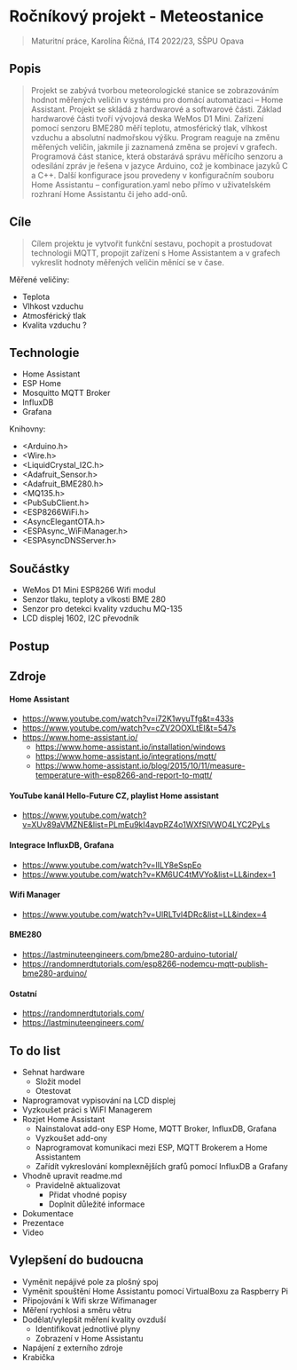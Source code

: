 # Ročníkový projekt - Meteostanice

>Maturitní práce, Karolína Říčná, IT4 2022/23, SŠPU Opava

## Popis
>Projekt se zabývá tvorbou meteorologické stanice se zobrazováním hodnot měřených veličin v systému pro domácí automatizaci – Home Assistant. Projekt se skládá z hardwarové a softwarové části. Základ hardwarové části tvoří vývojová deska WeMos D1 Mini. Zařízení pomocí senzoru BME280 měří teplotu, atmosférický tlak, vlhkost vzduchu a absolutní nadmořskou výšku. Program reaguje na změnu měřených veličin, jakmile ji zaznamená změna se projeví v grafech. Programová část stanice, která obstarává správu měřícího senzoru a odesílání zpráv je řešena v jazyce Arduino, což je kombinace jazyků C a C++. Další konfigurace jsou provedeny v konfiguračním souboru Home Assistantu – configuration.yaml nebo přímo v uživatelském rozhraní Home Assistantu či jeho add-onů.

## Cíle
>Cílem projektu je vytvořit funkční sestavu, pochopit a prostudovat technologii MQTT, propojit zařízení s Home Assistantem a v grafech vykreslit hodnoty měřených veličin měnící se v čase. 

Měřené veličiny:
  - Teplota
  - Vlhkost vzduchu
  - Atmosférický tlak
  - Kvalita vzduchu ?
  
## Technologie
  - Home Assistant
  - ESP Home
  - Mosquitto MQTT Broker
  - InfluxDB
  - Grafana
  
  Knihovny:
  - <Arduino.h>
  - <Wire.h>
  - <LiquidCrystal_I2C.h>
  - <Adafruit_Sensor.h>
  - <Adafruit_BME280.h>
  - <MQ135.h>
  - <PubSubClient.h>
  - <ESP8266WiFi.h>
  - <AsyncElegantOTA.h>
  - <ESPAsync_WiFiManager.h>
  - <ESPAsyncDNSServer.h>
  
## Součástky
  - WeMos D1 Mini ESP8266 Wifi modul
  - Senzor tlaku, teploty a vlkosti BME 280
  - Senzor pro detekci kvality vzduchu MQ-135
  - LCD displej 1602, I2C převodník

## Postup
>

## Zdroje
#### Home Assistant
  - https://www.youtube.com/watch?v=i72K1wyuTfg&t=433s 
  - https://www.youtube.com/watch?v=cZV2OOXLtEI&t=547s 
  - https://www.home-assistant.io/
    - https://www.home-assistant.io/installation/windows
    - https://www.home-assistant.io/integrations/mqtt/
    - https://www.home-assistant.io/blog/2015/10/11/measure-temperature-with-esp8266-and-report-to-mqtt/

#### YouTube kanál Hello-Future CZ, playlist Home assistant
   - https://www.youtube.com/watch?v=XUv89aVMZNE&list=PLmEu9kI4avpRZ4o1WXfSlVWO4LYC2PyLs 

#### Integrace InfluxDB, Grafana
  - https://www.youtube.com/watch?v=lILY8eSspEo 
  - https://www.youtube.com/watch?v=KM6UC4tMVYo&list=LL&index=1

#### Wifi Manager
  - https://www.youtube.com/watch?v=UlRLTvl4DRc&list=LL&index=4

#### BME280
  - https://lastminuteengineers.com/bme280-arduino-tutorial/
  - https://randomnerdtutorials.com/esp8266-nodemcu-mqtt-publish-bme280-arduino/
  
#### Ostatní
  - https://randomnerdtutorials.com/
  - https://lastminuteengineers.com/
  
## To do list
  - Sehnat hardware 
    - Složit model
     - Otestovat
  - Naprogramovat vypisování na LCD displej
  - Vyzkoušet práci s WiFI Managerem
  - Rozjet Home Assistant
    - Nainstalovat add-ony ESP Home, MQTT Broker, InfluxDB, Grafana
    - Vyzkoušet add-ony
    - Naprogramovat komunikaci mezi ESP, MQTT Brokerem a Home Assistantem
    - Zařídít vykreslování komplexnějších grafů pomocí InfluxDB a Grafany
  - Vhodně upravit readme.md
    - Pravidelně aktualizovat
      - Přidat vhodné popisy
      - Doplnit důležité informace
  - Dokumentace
  - Prezentace
  - Video 
## Vylepšení do budoucna
  - Vyměnit nepájivé pole za plošný spoj
  - Vyměnit spouštění Home Assistantu pomocí VirtualBoxu za Raspberry Pi
  - Připojování k Wifi skrze Wifimanager
  - Měření rychlosi a směru větru
  - Dodělat/vylepšit měření kvality ovzduší
    - Identifikovat jednotlivé plyny
    - Zobrazení v Home Assistantu
  - Napájení z externího zdroje
  - Krabička
